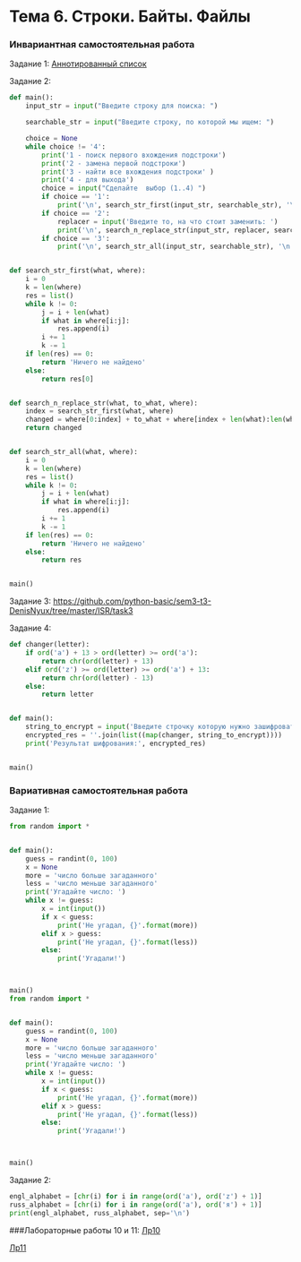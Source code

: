 # Тема 6. Строки. Байты. Файлы

### Инвариантная самостоятельная работа
Задание 1:
[Аннотированный список](https://github.com/python-basic/sem3-t3-DenisNyux/blob/master/ISR/task1.docx)

Задание 2:
```python
def main():
    input_str = input("Введите строку для поиска: ")

    searchable_str = input("Введите строку, по которой мы ищем: ")

    choice = None
    while choice != '4':
        print('1 - поиск первого вхождения подстроки')
        print('2 - замена первой подстроки')
        print('3 - найти все вхождения подстроки' )
        print('4 - для выхода')
        choice = input("Сделайте  выбор (1..4) ")
        if choice == '1':
            print('\n', search_str_first(input_str, searchable_str), '\n', sep='')
        if choice == '2':
            replacer = input('Введите то, на что стоит заменить: ')
            print('\n', search_n_replace_str(input_str, replacer, searchable_str), '\n', sep='')
        if choice == '3':
            print('\n', search_str_all(input_str, searchable_str), '\n', sep='')


def search_str_first(what, where):
    i = 0
    k = len(where)
    res = list()
    while k != 0:
        j = i + len(what)
        if what in where[i:j]:
            res.append(i)
        i += 1
        k -= 1
    if len(res) == 0:
        return 'Ничего не найдено'
    else:
        return res[0]


def search_n_replace_str(what, to_what, where):
    index = search_str_first(what, where)
    changed = where[0:index] + to_what + where[index + len(what):len(where)]
    return changed


def search_str_all(what, where):
    i = 0
    k = len(where)
    res = list()
    while k != 0:
        j = i + len(what)
        if what in where[i:j]:
            res.append(i)
        i += 1
        k -= 1
    if len(res) == 0:
        return 'Ничего не найдено'
    else:
        return res


main()
```
Задание 3: https://github.com/python-basic/sem3-t3-DenisNyux/tree/master/ISR/task3

Задание 4:
```python
def changer(letter):
    if ord('a') + 13 > ord(letter) >= ord('a'):
        return chr(ord(letter) + 13)
    elif ord('z') >= ord(letter) >= ord('a') + 13:
        return chr(ord(letter) - 13)
    else:
        return letter


def main():
    string_to_encrypt = input('Введите строчку которую нужно зашифровать: ')
    encrypted_res = ''.join(list((map(changer, string_to_encrypt))))
    print('Результат шифрования:', encrypted_res)


main()
```

### Вариативная самостоятельная работа
Задание 1:
```python
from random import *


def main():
    guess = randint(0, 100)
    x = None
    more = 'число больше загаданного'
    less = 'число меньше загаданного'
    print('Угадайте число: ')
    while x != guess:
        x = int(input())
        if x < guess:
            print('Не угадал, {}'.format(more))
        elif x > guess:
            print('Не угадал, {}'.format(less))
        else:
            print('Угадали!')



main()
from random import *


def main():
    guess = randint(0, 100)
    x = None
    more = 'число больше загаданного'
    less = 'число меньше загаданного'
    print('Угадайте число: ')
    while x != guess:
        x = int(input())
        if x < guess:
            print('Не угадал, {}'.format(more))
        elif x > guess:
            print('Не угадал, {}'.format(less))
        else:
            print('Угадали!')



main()
```
Задание 2:
```python
engl_alphabet = [chr(i) for i in range(ord('a'), ord('z') + 1)]
russ_alphabet = [chr(i) for i in range(ord('а'), ord('я') + 1)]
print(engl_alphabet, russ_alphabet, sep='\n')
```

###Лабораторные работы 10 и 11:
[Лр10](https://github.com/python-basic/sem3-t3-DenisNyux/tree/master/lab10)

[Лр11](https://github.com/python-basic/sem3-t3-DenisNyux/tree/master/lab11)

